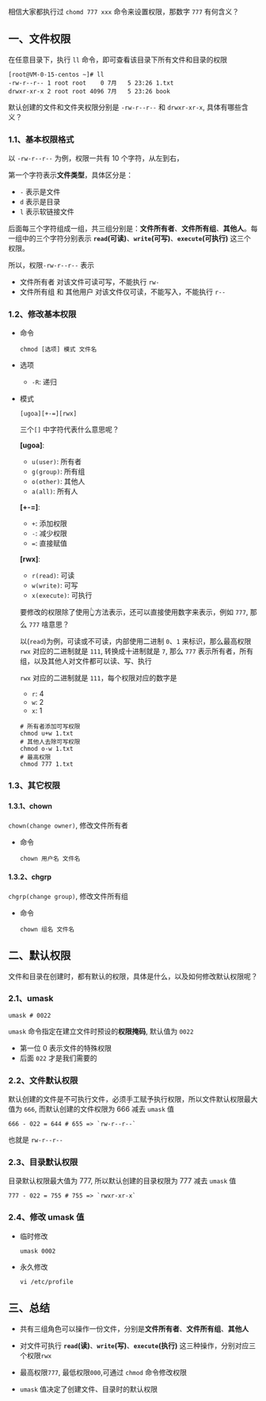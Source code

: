 相信大家都执行过 `chomd 777 xxx` 命令来设置权限，那数字 `777` 有何含义？

## 一、文件权限
在任意目录下，执行 `ll` 命令，即可查看该目录下所有文件和目录的权限

```shell
[root@VM-0-15-centos ~]# ll
-rw-r--r-- 1 root root    0 7月   5 23:26 1.txt
drwxr-xr-x 2 root root 4096 7月   5 23:26 book
```

默认创建的文件和文件夹权限分别是 `-rw-r--r--` 和 `drwxr-xr-x`, 具体有哪些含义？

### 1.1、基本权限格式

以 `-rw-r--r--` 为例，权限一共有 10 个字符，从左到右，

第一个字符表示**文件类型**，具体区分是：
  - `-` 表示是文件
  - `d` 表示是目录
  - `l` 表示软链接文件

后面每三个字符组成一组，共三组分别是：**文件所有者**、**文件所有组**、**其他人**。每一组中的三个字符分别表示 **`read`(可读)**、**`write`(可写)**、**`execute`(可执行)** 这三个权限。

所以，权限`-rw-r--r--` 表示
- 文件所有者 对该文件可读可写，不能执行 `rw-`
- 文件所有组 和 其他用户 对该文件仅可读，不能写入，不能执行 `r--`

### 1.2、修改基本权限

- 命令
  ```shell
  chmod [选项] 模式 文件名
  ```

- 选项
  - `-R`: 递归

- 模式

  ```
  [ugoa][+-=][rwx]
  ```
  三个`[]` 中字符代表什么意思呢？

  **[ugoa]**: 
    - `u(user)`: 所有者
    - `g(group)`: 所有组
    - `o(other)`: 其他人
    - `a(all)`: 所有人

  **[+-=]**: 
    - `+`: 添加权限
    - `-`: 减少权限
    - `=`: 直接赋值

  **[rwx]**: 
    - `r(read)`: 可读
    - `w(write)`: 可写
    - `x(execute)`: 可执行

  要修改的权限除了使用👆方法表示，还可以直接使用数字来表示，例如 `777`, 那么 `777` 啥意思？

  以(`read`)为例，可读或不可读，内部使用二进制 `0`、`1` 来标识，那么最高权限 `rwx` 对应的二进制就是 `111`, 转换成十进制就是 `7`, 
  那么 `777` 表示所有者，所有组，以及其他人对文件都可以读、写、执行

  `rwx` 对应的二进制就是 `111`，每个权限对应的数字是
  - `r`: 4
  - `w`: 2
  - `x`: 1

  ```shell
  # 所有者添加可写权限
  chmod u+w 1.txt
  # 其他人去除可写权限
  chmod o-w 1.txt
  # 最高权限
  chmod 777 1.txt
  ```

### 1.3、其它权限
#### 1.3.1、chown

`chown(change owner)`, 修改文件所有者

- 命令
  ```
  chown 用户名 文件名
  ```
#### 1.3.2、chgrp

`chgrp(change group)`, 修改文件所有组

- 命令
  ```
  chown 组名 文件名
  ```

## 二、默认权限
文件和目录在创建时，都有默认的权限，具体是什么，以及如何修改默认权限呢？

### 2.1、umask

```shell
umask # 0022
```
`umask` 命令指定在建立文件时预设的**权限掩码**, 默认值为 `0022`
- 第一位 0 表示文件的特殊权限
- 后面 `022` 才是我们需要的

### 2.2、文件默认权限

默认创建的文件是不可执行文件，必须手工赋予执行权限，所以文件默认权限最大值为 `666`, 而默认创建的文件权限为 666 减去 `umask` 值

```shell
666 - 022 = 644 # 655 => `rw-r--r--`
```
也就是 `rw-r--r--`

### 2.3、目录默认权限

目录默认权限最大值为 777, 所以默认创建的目录权限为 777 减去 `umask` 值

```shell
777 - 022 = 755 # 755 => `rwxr-xr-x`
```

### 2.4、修改 umask 值

- 临时修改
  ```shell
  umask 0002
  ```

- 永久修改
  ```shell
  vi /etc/profile
  ```

## 三、总结

- 共有三组角色可以操作一份文件，分别是**文件所有者**、**文件所有组**、**其他人**

- 对文件可执行 **`read`(读)**、**`write`(写)**、**`execute`(执行)** 这三种操作，分别对应三个权限`rwx`

- 最高权限`777`, 最低权限`000`,可通过 `chmod` 命令修改权限

- `umask` 值决定了创建文件、目录时的默认权限

